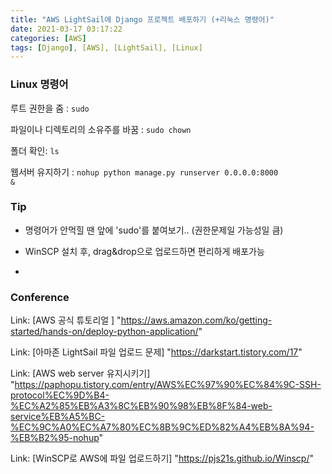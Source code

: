 ```yaml
---
title: "AWS LightSail에 Django 프로젝트 배포하기 (+리눅스 명령어)"
date: 2021-03-17 03:17:22
categories: [AWS]
tags: [Django], [AWS], [LightSail], [Linux]
---
```


### Linux 명령어

루트 권한을 줌 : <code>sudo </code>

파일이나 디렉토리의 소유주를 바꿈 : <code>sudo chown</code>

폴더 확인: <code>ls</code>

웹서버 유지하기 : <code>nohup python manage.py runserver 0.0.0.0:8000 &</code>



### Tip

* 명령어가 안먹힐 땐 앞에 'sudo'를 붙여보기.. (권한문제일 가능성일 큼)

* WinSCP 설치 후,  drag&drop으로 업로드하면 편리하게 배포가능
* 

### Conference

Link: [AWS 공식 튜토리얼 ] "https://aws.amazon.com/ko/getting-started/hands-on/deploy-python-application/"

Link: [아마존 LightSail 파일 업로드 문제] "https://darkstart.tistory.com/17"

Link: [AWS web server 유지시키기] "https://paphopu.tistory.com/entry/AWS%EC%97%90%EC%84%9C-SSH-protocol%EC%9D%B4-%EC%A2%85%EB%A3%8C%EB%90%98%EB%8F%84-web-service%EB%A5%BC-%EC%9C%A0%EC%A7%80%EC%8B%9C%ED%82%A4%EB%8A%94-%EB%B2%95-nohup"

Link: [WinSCP로 AWS에 파일 업로드하기] "https://pjs21s.github.io/Winscp/"